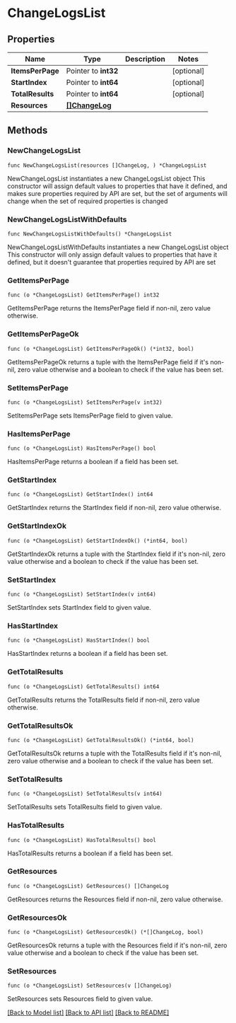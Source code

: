 # ChangeLogsList

## Properties

Name | Type | Description | Notes
------------ | ------------- | ------------- | -------------
**ItemsPerPage** | Pointer to **int32** |  | [optional] 
**StartIndex** | Pointer to **int64** |  | [optional] 
**TotalResults** | Pointer to **int64** |  | [optional] 
**Resources** | [**[]ChangeLog**](ChangeLog.md) |  | 

## Methods

### NewChangeLogsList

`func NewChangeLogsList(resources []ChangeLog, ) *ChangeLogsList`

NewChangeLogsList instantiates a new ChangeLogsList object
This constructor will assign default values to properties that have it defined,
and makes sure properties required by API are set, but the set of arguments
will change when the set of required properties is changed

### NewChangeLogsListWithDefaults

`func NewChangeLogsListWithDefaults() *ChangeLogsList`

NewChangeLogsListWithDefaults instantiates a new ChangeLogsList object
This constructor will only assign default values to properties that have it defined,
but it doesn't guarantee that properties required by API are set

### GetItemsPerPage

`func (o *ChangeLogsList) GetItemsPerPage() int32`

GetItemsPerPage returns the ItemsPerPage field if non-nil, zero value otherwise.

### GetItemsPerPageOk

`func (o *ChangeLogsList) GetItemsPerPageOk() (*int32, bool)`

GetItemsPerPageOk returns a tuple with the ItemsPerPage field if it's non-nil, zero value otherwise
and a boolean to check if the value has been set.

### SetItemsPerPage

`func (o *ChangeLogsList) SetItemsPerPage(v int32)`

SetItemsPerPage sets ItemsPerPage field to given value.

### HasItemsPerPage

`func (o *ChangeLogsList) HasItemsPerPage() bool`

HasItemsPerPage returns a boolean if a field has been set.

### GetStartIndex

`func (o *ChangeLogsList) GetStartIndex() int64`

GetStartIndex returns the StartIndex field if non-nil, zero value otherwise.

### GetStartIndexOk

`func (o *ChangeLogsList) GetStartIndexOk() (*int64, bool)`

GetStartIndexOk returns a tuple with the StartIndex field if it's non-nil, zero value otherwise
and a boolean to check if the value has been set.

### SetStartIndex

`func (o *ChangeLogsList) SetStartIndex(v int64)`

SetStartIndex sets StartIndex field to given value.

### HasStartIndex

`func (o *ChangeLogsList) HasStartIndex() bool`

HasStartIndex returns a boolean if a field has been set.

### GetTotalResults

`func (o *ChangeLogsList) GetTotalResults() int64`

GetTotalResults returns the TotalResults field if non-nil, zero value otherwise.

### GetTotalResultsOk

`func (o *ChangeLogsList) GetTotalResultsOk() (*int64, bool)`

GetTotalResultsOk returns a tuple with the TotalResults field if it's non-nil, zero value otherwise
and a boolean to check if the value has been set.

### SetTotalResults

`func (o *ChangeLogsList) SetTotalResults(v int64)`

SetTotalResults sets TotalResults field to given value.

### HasTotalResults

`func (o *ChangeLogsList) HasTotalResults() bool`

HasTotalResults returns a boolean if a field has been set.

### GetResources

`func (o *ChangeLogsList) GetResources() []ChangeLog`

GetResources returns the Resources field if non-nil, zero value otherwise.

### GetResourcesOk

`func (o *ChangeLogsList) GetResourcesOk() (*[]ChangeLog, bool)`

GetResourcesOk returns a tuple with the Resources field if it's non-nil, zero value otherwise
and a boolean to check if the value has been set.

### SetResources

`func (o *ChangeLogsList) SetResources(v []ChangeLog)`

SetResources sets Resources field to given value.



[[Back to Model list]](../README.md#documentation-for-models) [[Back to API list]](../README.md#documentation-for-api-endpoints) [[Back to README]](../README.md)


